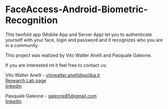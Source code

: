 # FaceAccess-Android-Biometric-Recognition
This twofold app (Mobile App and Server App) let you to authenticate yourself with your face, login and password and it recognizes who you are in a community.

This project was realized by Vito Walter Anelli and Pasquale Galeone.

If you are interested int it feel free to contact us:  

Vito Walter Anelli - vitowalter.anelli@poliba.it  
[Research Lab page](http://sisinflab.poliba.it/anelli/)  
[linkedin](https://www.linkedin.com/in/vito-walter-anelli-98a9b375/)  

Pasquale Galeone - galeone85@gmail.com  
[linkedin](https://www.linkedin.com/in/pasquale-galeone-33254362/)  
